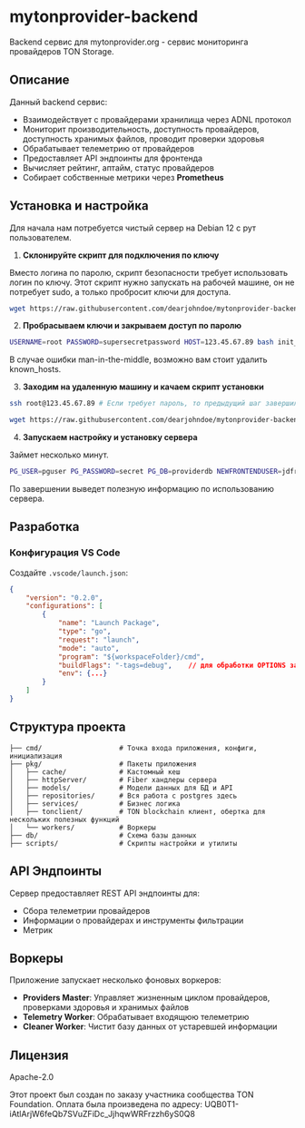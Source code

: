 # mytonprovider-backend

Backend сервис для mytonprovider.org - сервис мониторинга провайдеров TON Storage.

## Описание

Данный backend сервис:
- Взаимодействует с провайдерами хранилища через ADNL протокол
- Мониторит производительность, доступность провайдеров, доступность хранимых файлов, проводит проверки здоровья
- Обрабатывает телеметрию от провайдеров
- Предоставляет API эндпоинты для фронтенда
- Вычисляет рейтинг, аптайм, статус провайдеров
- Собирает собственные метрики через **Prometheus**

## Установка и настройка

Для начала нам потребуется чистый сервер на Debian 12 с рут пользователем.

1. **Склонируйте скрипт для подключения по ключу**

Вместо логина по паролю, скрипт безопасности требует использовать логин по ключу. Этот скрипт нужно запускать на рабочей машине, он не потребует sudo, а только пробросит ключи для доступа.

```bash
wget https://raw.githubusercontent.com/dearjohndoe/mytonprovider-backend/refs/heads/master/scripts/init_server_connection.sh
```

2. **Пробрасываем ключи и закрываем доступ по паролю**

```bash
USERNAME=root PASSWORD=supersecretpassword HOST=123.45.67.89 bash init_server_connection.sh
```

В случае ошибки man-in-the-middle, возможно вам стоит удалить known_hosts.

3. **Заходим на удаленную машину и качаем скрипт установки**

```bash
ssh root@123.45.67.89 # Если требует пароль, то предыдущий шаг завершился с ошибкой.

wget https://raw.githubusercontent.com/dearjohndoe/mytonprovider-backend/refs/heads/master/scripts/setup_server.sh
```

4. **Запускаем настройку и установку сервера**

Займет несколько минут.

```bash
PG_USER=pguser PG_PASSWORD=secret PG_DB=providerdb NEWFRONTENDUSER=jdfront NEWSUDOUSER=johndoe NEWUSER_PASSWORD=newsecurepassword bash ./setup_server.sh
```

По завершении выведет полезную информацию по использованию сервера.


## Разработка

### Конфигурация VS Code
Создайте `.vscode/launch.json`:
```json
{
    "version": "0.2.0",
    "configurations": [
        {
            "name": "Launch Package",
            "type": "go",
            "request": "launch",
            "mode": "auto",
            "program": "${workspaceFolder}/cmd",
            "buildFlags": "-tags=debug",    // для обработки OPTIONS запросов без nginx при разработке
            "env": {...}
        }
    ]
}
```

## Структура проекта

```
├── cmd/                   # Точка входа приложения, конфиги, инициализация
├── pkg/                   # Пакеты приложения
│   ├── cache/             # Кастомный кеш
│   ├── httpServer/        # Fiber хандлеры сервера
│   ├── models/            # Модели данных для БД и API
│   ├── repositories/      # Вся работа с postgres здесь
│   ├── services/          # Бизнес логика
│   ├── tonclient/         # TON blockchain клиент, обертка для нескольких полезных функций
│   └── workers/           # Воркеры
├── db/                    # Схема базы данных
├── scripts/               # Скрипты настройки и утилиты
```

## API Эндпоинты

Сервер предоставляет REST API эндпоинты для:
- Сбора телеметрии провайдеров
- Информации о провайдерах и инструменты фильтрации
- Метрик

## Воркеры

Приложение запускает несколько фоновых воркеров:
- **Providers Master**: Управляет жизненным циклом провайдеров, проверками здоровья и хранимых файлов
- **Telemetry Worker**: Обрабатывает входящюю телеметрию
- **Cleaner Worker**: Чистит базу данных от устаревшей информации

## Лицензия

Apache-2.0



Этот проект был создан по заказу участника сообщества TON Foundation.
Оплата была произведена по адресу:
UQB0T1-iAtlArjW6feQb7SVuZFiDc_JjhqwWRFrzzh6yS0Q8
